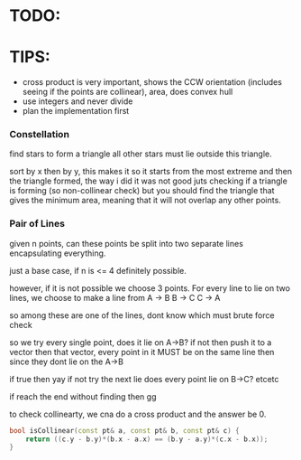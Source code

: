 # TODO:


# TIPS:
- cross product is very important, shows the CCW orientation (includes seeing if the points are collinear), area, does convex hull
- use integers and never divide
- plan the implementation first

### Constellation
find stars to form a triangle
all other stars must lie outside this triangle.

sort by x then by y, this makes it so it starts from the most extreme
and then the triangle formed, the way i did it was not good juts checking if a triangle is forming (so non-collinear check)
but you should find the triangle that gives the minimum area, meaning that it will not overlap any other points.

### Pair of Lines
given  n points, can these points be split into two separate lines encapsulating everything.

just a base case, if n is <= 4 definitely possible.

however, if it is not possible we choose 3 points.
For every line to lie on two lines, we choose to make a line from
A -> B
B -> C
C -> A

so among these are one of the lines, dont know which must brute force check

so we try every single point, does it lie on A->B? if not then push it to a vector
then that vector, every point in it MUST be on the same line then since they dont lie on the A->B

if true then yay if not
try the next lie does every point lie on B->C? etcetc

if reach the end without finding then gg

to check collinearty, we cna do a cross product and the answer be 0.
```cpp
bool isCollinear(const pt& a, const pt& b, const pt& c) {
    return ((c.y - b.y)*(b.x - a.x) == (b.y - a.y)*(c.x - b.x));
}
```